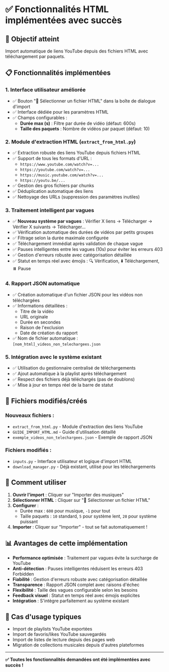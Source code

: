 # ✅ Fonctionnalités HTML implémentées avec succès

## 🎯 Objectif atteint
Import automatique de liens YouTube depuis des fichiers HTML avec téléchargement par paquets.

## 📋 Fonctionnalités implémentées

### 1. **Interface utilisateur améliorée**
- ✅ Bouton "📁 Sélectionner un fichier HTML" dans la boîte de dialogue d'import
- ✅ Interface dédiée pour les paramètres HTML
- ✅ Champs configurables :
  - **Durée max (s)** : Filtre par durée de vidéo (défaut: 600s)
  - **Taille des paquets** : Nombre de vidéos par paquet (défaut: 10)

### 2. **Module d'extraction HTML** (`extract_from_html.py`)
- ✅ Extraction robuste des liens YouTube depuis fichiers HTML
- ✅ Support de tous les formats d'URL :
  - `https://www.youtube.com/watch?v=...`
  - `https://youtube.com/watch?v=...`
  - `https://music.youtube.com/watch?v=...`
  - `https://youtu.be/...`
- ✅ Gestion des gros fichiers par chunks
- ✅ Déduplication automatique des liens
- ✅ Nettoyage des URLs (suppression des paramètres inutiles)

### 3. **Traitement intelligent par vagues**
- ✅ **Nouveau système par vagues** : Vérifier X liens → Télécharger → Vérifier X suivants → Télécharger...
- ✅ Vérification automatique des durées de vidéos par petits groupes
- ✅ Filtrage selon la durée maximale configurée
- ✅ Téléchargement immédiat après validation de chaque vague
- ✅ Pauses intelligentes entre les vagues (10s) pour éviter les erreurs 403
- ✅ Gestion d'erreurs robuste avec catégorisation détaillée
- ✅ Statut en temps réel avec émojis : 🔍 Vérification, ⬇️ Téléchargement, ⏸️ Pause

### 4. **Rapport JSON automatique**
- ✅ Création automatique d'un fichier JSON pour les vidéos non téléchargées
- ✅ Informations détaillées :
  - Titre de la vidéo
  - URL originale
  - Durée en secondes
  - Raison de l'exclusion
  - Date de création du rapport
- ✅ Nom de fichier automatique : `[nom_html]_videos_non_telechargees.json`

### 5. **Intégration avec le système existant**
- ✅ Utilisation du gestionnaire centralisé de téléchargements
- ✅ Ajout automatique à la playlist après téléchargement
- ✅ Respect des fichiers déjà téléchargés (pas de doublons)
- ✅ Mise à jour en temps réel de la barre de statut

## 🔧 Fichiers modifiés/créés

### Nouveaux fichiers :
- `extract_from_html.py` - Module d'extraction des liens YouTube
- `GUIDE_IMPORT_HTML.md` - Guide d'utilisation détaillé
- `exemple_videos_non_telechargees.json` - Exemple de rapport JSON

### Fichiers modifiés :
- `inputs.py` - Interface utilisateur et logique d'import HTML
- `download_manager.py` - Déjà existant, utilisé pour les téléchargements

## 🚀 Comment utiliser

1. **Ouvrir l'import** : Cliquer sur "Importer des musiques"
2. **Sélectionner HTML** : Cliquer sur "📁 Sélectionner un fichier HTML"
3. **Configurer** :
   - Durée max : `600` pour musique, `-1` pour tout
   - Taille paquets : `10` standard, `5` pour système lent, `20` pour système puissant
4. **Importer** : Cliquer sur "Importer" - tout se fait automatiquement !

## 📊 Avantages de cette implémentation

- **Performance optimisée** : Traitement par vagues évite la surcharge de YouTube
- **Anti-détection** : Pauses intelligentes réduisent les erreurs 403 Forbidden
- **Fiabilité** : Gestion d'erreurs robuste avec catégorisation détaillée
- **Transparence** : Rapport JSON complet avec raisons d'échec
- **Flexibilité** : Taille des vagues configurable selon les besoins
- **Feedback visuel** : Statut en temps réel avec émojis explicites
- **Intégration** : S'intègre parfaitement au système existant

## 🎵 Cas d'usage typiques

- Import de playlists YouTube exportées
- Import de favoris/likes YouTube sauvegardés
- Import de listes de lecture depuis des pages web
- Migration de collections musicales depuis d'autres plateformes

---

**✅ Toutes les fonctionnalités demandées ont été implémentées avec succès !**